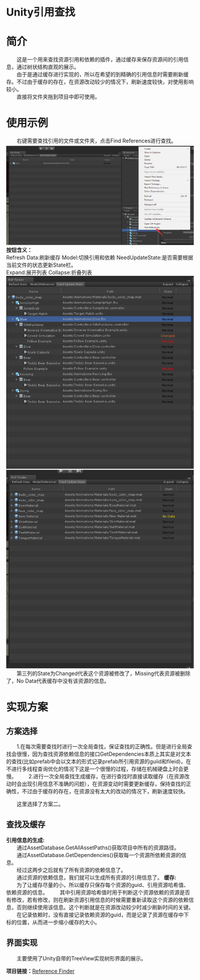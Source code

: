 # Unity引用查找
# 简介
&emsp;&emsp;这是一个用来查找资源引用和依赖的插件，通过缓存来保存资源间的引用信息，通过树状结构直观的展示。  
&emsp;&emsp;由于是通过缓存进行实现的，所以在希望的到精确的引用信息时需要刷新缓存。不过由于缓存的存在，在资源改动较少的情况下，刷新速度较快，对使用影响较小。  
&emsp;&emsp;直接将文件夹拖到项目中即可使用。  
# 使用示例
&emsp;&emsp;右键需要查找引用的文件或文件夹，点击Find References进行查找。  
![](ReadmeDoc/Start.png)  
**按钮含义：**  
Refresh Data:刷新缓存
Model:切换引用和依赖
NeedUpdateState:是否需要根据当前文件的状态更新State栏。  
Expand:展开列表
Collapse:折叠列表
![](ReadmeDoc/SingleSearch.png)  
![](ReadmeDoc/BatchSearch.png)  
&emsp;&emsp;第三列的State为Changed代表这个资源被修改了，Missing代表资源被删除了，No Data代表缓存中没有该资源的信息。  
# 实现方案
## 方案选择
&emsp;&emsp;1.在每次需要查找时进行一次全局查找，保证查找的正确性。但是进行全局查找会很慢，因为查找资源依赖信息的接口GetDependencies本质上其实是对文本的查找(比如prefab中会以文本的形式记录prefab所引用资源的guiid和fileid)，在不进行多线程查询优化的情况下这是一个很慢的过程，存储在机械硬盘上时会更慢。
&emsp;&emsp;2.进行一次全局查找生成缓存，在进行查找时直接读取缓存（在资源改动时会出现引用信息不准确的问题），在资源变动时需要更新缓存，保持查找的正确性，不过由于缓存的存在，在资源没有太大的改动的情况下，刷新速度较快。

&emsp;&emsp;这里选择了方案二。
## 查找及缓存
**引用信息的生成:**  
&emsp;&emsp;通过AssetDatabase.GetAllAssetPaths()获取项目中所有的资源路径。  
&emsp;&emsp;通过AssetDatabase.GetDependencies()获取每一个资源所依赖资源的信息。  
&emsp;&emsp;经过这两步之后就有了所有资源的依赖信息了。  
&emsp;&emsp;通过资源的依赖信息，我们就可以生成所有资源的引用信息了。
**缓存:**  
&emsp;&emsp;为了让缓存尽量的小，所以缓存只保存每个资源的guid、引用资源哈希值、依赖资源的信息。
&emsp;&emsp;其中引用资源哈希值时用于判断这个资源依赖的资源是否有修改，若有修改，则在刷新资源引用信息的时候需要重新读取这个资源的依赖信息，否则继续使用该信息。这个判断就是在资源改动较少时减少刷新时间的关键。  
&emsp;&emsp;在记录依赖时，没有直接记录依赖资源的guid，而是记录了资源在缓存中下标的位置，从而进一步缩小缓存的大小。  

## 界面实现
&emsp;&emsp;主要使用了Unity自带的TreeView实现树形界面的展示。  

**项目链接：**[Reference Finder]() 
